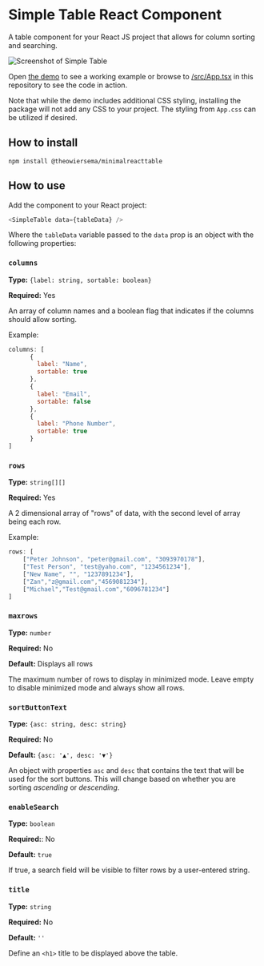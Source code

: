 # Simple Table React Component

A table component for your React JS project that allows for column sorting and searching. 

![Screenshot of Simple Table](https://github.com/theowiersema/SimpleTable/blob/main/public/screenshot.png?raw=true)

Open [the demo](https://minimal-react-table.herokuapp.com/) to see a working example or browse to [/src/App.tsx](https://github.com/theowiersema/SimpleTable/blob/main/src/App.tsx) in this repository to see the code in action.

Note that while the demo includes additional CSS styling, installing the package will not add any CSS to your project. The styling from `App.css` can be utilized if desired. 

## How to install

```
npm install @theowiersema/minimalreacttable
```

## How to use

Add the component to your React project: 

```javascript
<SimpleTable data={tableData} />
```

Where the `tableData` variable passed to the `data` prop is an object with the following properties:

### `columns`

**Type:** `{label: string, sortable: boolean}`

**Required:** Yes

An array of column names and a boolean flag that indicates if the columns should allow sorting. 

Example: 

```javascript
columns: [
      {
        label: "Name",
        sortable: true
      },
      {
        label: "Email",
        sortable: false
      },
      {
        label: "Phone Number",
        sortable: true
      }
]
```

### `rows`

**Type:** `string[][]`

**Required:** Yes

A 2 dimensional array of "rows" of data, with the second level of array being each row. 

Example: 

```javascript
rows: [
	["Peter Johnson", "peter@gmail.com", "3093970178"],
	["Test Person", "test@yaho.com", "1234561234"],
	["New Name", "", "1237891234"],
	["Zan","z@gmail.com","4569081234"],
	["Michael","Test@gmail.com","6096781234"]
]
```

### `maxrows`

**Type:** `number`

**Required:** No

**Default:** Displays all rows

The maximum number of rows to display in minimized mode. Leave empty to disable minimized mode and always show all rows. 

### `sortButtonText`

**Type:** `{asc: string, desc: string}`

**Required:** No

**Default:** `{asc: '▲', desc: '▼'}`

An object with properties `asc` and `desc` that contains the text that will be used for the sort buttons. This will change based on whether you are sorting *ascending* or *descending*. 

### `enableSearch`

**Type:** `boolean`

**Required:**: No

**Default:** `true`

If true, a search field will be visible to filter rows by a user-entered string. 

### `title`

**Type:** `string`

**Required:** No


**Default:** `''`

Define an `<h1>` title to be displayed above the table.
